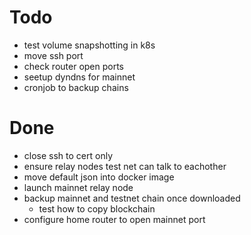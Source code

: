 # Todo

* test volume snapshotting in k8s
* move ssh port 
* check router open ports
* seetup dyndns for mainnet
* cronjob to backup chains

# Done
* close ssh to cert only
* ensure relay nodes test net can talk to eachother
* move default json into docker image
* launch mainnet relay node
* backup mainnet and testnet chain once downloaded
  * test how to copy blockchain
* configure home router to open mainnet port
